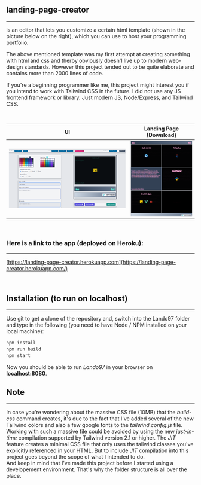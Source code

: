 ## landing-page-creator
---
is an editor that lets you customize a certain html template (shown in the picture below on the right), which you can use to host your programming portfolio. 

The above mentioned template was my first attempt at creating something with html and css and therby obviously doesn'l live up to modern web-design standards. However this project tended out to be quite elaborate and contains more than 2000 lines of code.

 If you're a beginning programmer like me, this project might interest you if you intend to work with Tailwind CSS in the future. I did not use any JS frontend framework or library. Just modern JS, Node/Express, and Tailwind CSS. 

 <br>


UI                         |Landing Page (Download)
:-------------------------:|:-------------------------:
![](views/icons/lando-ui.png "UI")  |  ![](views/icons/lando-page.png "Landing Page")

<br>

### Here is a link to the app (deployed on Heroku):
---

[https://landing-page-creator.herokuapp.com](https://landing-page-creator.herokuapp.com/)



<br>

## Installation (to run on localhost)
---
Use git to get a clone of the repository and, switch into the Lando97 folder and type in the following (you need to have Node / NPM installed on your local machine):
```bash
npm install
npm run build
npm start
```
Now you should be able to run _Lando97_ in your browser on __localhost:8080__.

## Note
---
In case you're wondering about the massive CSS file (10MB) that the _build-css_ command creates, it's due to the fact that I've added several of the new Tailwind colors and also a few google fonts to the _tailwind.config.js_ file. Working with such a massive file could be avoided by using the new _just-in-time_ compilation supported by Tailwind version 2.1 or higher. The _JIT_ feature creates a minimal CSS file that only uses the tailwind classes you've explicitly referenced in your HTML. But to include _JIT_ compilation into this project goes beyond the scope of what I intended to do.<br/>
And keep in mind that I've made this project before I started using a developement environment. That's why the folder structure is all over the place.  